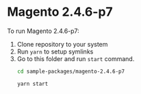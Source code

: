 # Magento 2.4.6-p7

To run Magento 2.4.6-p7:

1. Clone repository to your system
2. Run `yarn` to setup symlinks
3. Go to this folder and run `start` command.
    ```bash
    cd sample-packages/magento-2.4.6-p7

    yarn start
    ```